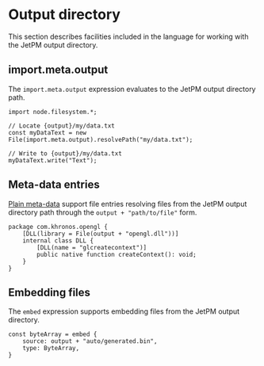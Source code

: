 # Output directory

This section describes facilities included in the language for working with the JetPM output directory.

## import.meta.output

The `import.meta.output` expression evaluates to the JetPM output directory path.

```
import node.filesystem.*;

// Locate {output}/my/data.txt
const myDataText = new File(import.meta.output).resolvePath("my/data.txt");

// Write to {output}/my/data.txt
myDataText.write("Text");
```

## Meta-data entries

[Plain meta-data](metadata/plain-metadata.md) support file entries resolving files from the JetPM output directory path through the `output + "path/to/file"` form.

```
package com.khronos.opengl {
    [DLL(library = File(output + "opengl.dll"))]
    internal class DLL {
        [DLL(name = "glcreatecontext")]
        public native function createContext(): void;
    }
}
```

## Embedding files

The `embed` expression supports embedding files from the JetPM output directory.

```
const byteArray = embed {
    source: output + "auto/generated.bin",
    type: ByteArray,
}
```